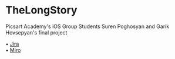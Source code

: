 # TheLongStory
Picsart Academy's iOS Group Students Suren Poghosyan and Garik Hovsepyan's final project


• [Jira](https://the-long-story.atlassian.net/jira/software/projects/LS/boards/1) <br />
• [Miro](https://miro.com/app/board/uXjVMkG03_8=/?share_link_id=774667756989)
